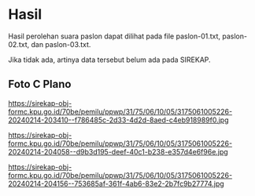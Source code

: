 # Hasil

Hasil perolehan suara paslon dapat dilihat pada file paslon-01.txt, paslon-02.txt, dan paslon-03.txt.

Jika tidak ada, artinya data tersebut belum ada pada SIREKAP.

## Foto C Plano

https://sirekap-obj-formc.kpu.go.id/70be/pemilu/ppwp/31/75/06/10/05/3175061005226-20240214-203410--f786485c-2d33-4d2d-8aed-c4eb918989f0.jpg

https://sirekap-obj-formc.kpu.go.id/70be/pemilu/ppwp/31/75/06/10/05/3175061005226-20240214-204058--d9b3d195-deef-40c1-b238-e357d4e6f96e.jpg

https://sirekap-obj-formc.kpu.go.id/70be/pemilu/ppwp/31/75/06/10/05/3175061005226-20240214-204156--753685af-361f-4ab6-83e2-2b7fc9b27774.jpg
